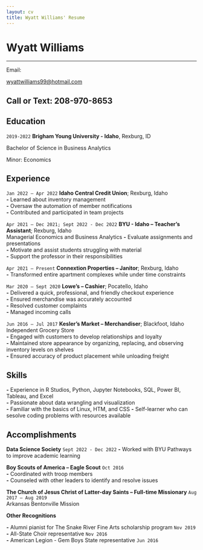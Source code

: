 ```yaml
---
layout: cv
title: Wyatt Williams' Resume
---
```

# Wyatt Williams
------

Email:<div id="webaddress"><a href="mailto: wyattwilliams99@hotmail.com">wyattwilliams99@hotmail.com</a></div>
<!-- https://www.monique.tech/the-art-of-markdown -->
Call or Text: 208-970-8653
---
## Education 

`2019-2022`
__Brigham Young University - Idaho__, Rexburg, ID

Bachelor of Science in Business Analytics	

Minor: Economics 

## Experience

`Jan 2022 – Apr 2022`
__Idaho Central Credit Union__; Rexburg, Idaho  
__-__ Learned about inventory management                        
__-__ Oversaw the automation of member notifications                     
__-__ Contributed and participated in team projects            

`Apr 2021 – Dec 2021; Sept 2022 - Dec 2022`
__BYU - Idaho – Teacher’s Assistant__; Rexburg, Idaho                              
Managerial Economics and Business Analytics
__-__ Evaluate assignments and presentations      
__-__ Motivate and assist students struggling with material  
__-__ Support the professor in their responsibilities     
     

`Apr 2021 – Present`
__Connextion Properties – Janitor__; Rexburg, Idaho	         
__-__ Transformed entire apartment complexes while under time constraints   

`Mar 2020 – Sept 2020`
__Lowe’s – Cashier__; Pocatello, Idaho           
__-__ Delivered a quick, professional, and friendly checkout experience      
__-__ Ensured merchandise was accurately accounted     
__-__ Resolved customer complaints     
__-__ Managed incoming calls

`Jun 2016 – Jul 2017`
__Kesler’s Market – Merchandiser__; Blackfoot, Idaho      
Independent Grocery Store      
__-__ Engaged with customers to develop relationships and loyalty     
__-__ Maintained store appearance by organizing, replacing, and observing inventory levels on shelves     
__-__ Ensured accuracy of product placement while unloading freight     

## Skills
__-__ Experience in R Studios, Python, Jupyter Notebooks, SQL, Power BI, Tableau, and Excel  
__-__ Passionate about data wrangling and visualization   
__-__ Familiar with the basics of Linux, HTM, and CSS
__-__ Self-learner who can sesolve coding problems with resources available


## Accomplishments

__Data Science Society__      `Sept 2022 - Dec 2022`
__-__ Worked with BYU Pathways to improve academic learning

__Boy Scouts of America – Eagle Scout__	     `Oct 2016`     
__-__ Coordinated with troop members    
__-__ Counseled with other leaders to identify and resolve issues      

__The Church of Jesus Christ of Latter-day Saints – Full-time Missionary__     	`Aug 2017 – Aug 2019`     
Arkansas Bentonville Mission

__Other Recognitions__	

__-__ Alumni pianist for The Snake River Fine Arts scholarship program      `Nov 2019`       
__-__ All-State Choir representative     	 `Nov 2016`      
__-__ American Legion - Gem Boys State representative      `Jun 2016`	          


<!-- ### Footer

Last updated: May 2013 -->


